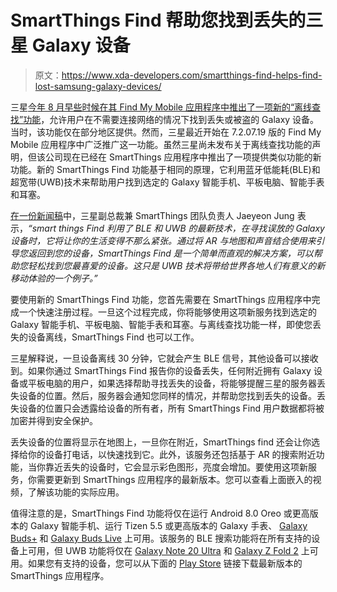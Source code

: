 # SmartThings Find 帮助您找到丢失的三星 Galaxy 设备

> 原文：<https://www.xda-developers.com/smartthings-find-helps-find-lost-samsung-galaxy-devices/>

三星[今年 8 月早些时候在其 Find My Mobile 应用程序中推出了一项新的“离线查找”功能](https://www.xda-developers.com/samsung-find-my-mobile-app-locate-galaxy-devices-offline/)，允许用户在不需要连接网络的情况下找到丢失或被盗的 Galaxy 设备。当时，该功能仅在部分地区提供。然而，三星最近开始在 7.2.07.19 版的 Find My Mobile 应用程序中广泛推广这一功能。虽然三星尚未发布关于离线查找功能的声明，但该公司现在已经在 SmartThings 应用程序中推出了一项提供类似功能的新功能。新的 SmartThings Find 功能基于相同的原理，它利用蓝牙低能耗(BLE)和超宽带(UWB)技术来帮助用户找到选定的 Galaxy 智能手机、平板电脑、智能手表和耳塞。

[在一份新闻稿](https://www.samsungmobilepress.com/pressreleases/samsung-launches-smartthings-find-a-new-way-to-quickly-and-easily-locate-your-galaxy-devices)中，三星副总裁兼 SmartThings 团队负责人 Jaeyeon Jung 表示，*“smart things Find 利用了 BLE 和 UWB 的最新技术，在寻找误放的 Galaxy 设备时，它将让你的生活变得不那么紧张。通过将 AR 与地图和声音结合使用来引导您返回到您的设备，SmartThings Find 是一个简单而直观的解决方案，可以帮助您轻松找到您最喜爱的设备。这只是 UWB 技术将带给世界各地人们有意义的新移动体验的一个例子。”*

要使用新的 SmartThings Find 功能，您首先需要在 SmartThings 应用程序中完成一个快速注册过程。一旦这个过程完成，你将能够使用这项新服务找到选定的 Galaxy 智能手机、平板电脑、智能手表和耳塞。与离线查找功能一样，即使您丢失的设备离线，SmartThings Find 也可以工作。

三星解释说，一旦设备离线 30 分钟，它就会产生 BLE 信号，其他设备可以接收到。如果你通过 SmartThings Find 报告你的设备丢失，任何附近拥有 Galaxy 设备或平板电脑的用户，如果选择帮助寻找丢失的设备，将能够提醒三星的服务器丢失设备的位置。然后，服务器会通知您同样的情况，并帮助您找到丢失的设备。丢失设备的位置只会透露给设备的所有者，所有 SmartThings Find 用户数据都将被加密并得到安全保护。

丢失设备的位置将显示在地图上，一旦你在附近，SmartThings find 还会让你选择给你的设备打电话，以快速找到它。此外，该服务还包括基于 AR 的搜索附近功能，当你靠近丢失的设备时，它会显示彩色图形，亮度会增加。要使用这项新服务，你需要更新到 SmartThings 应用程序的最新版本。您可以查看上面嵌入的视频，了解该功能的实际应用。

值得注意的是，SmartThings Find 功能将仅在运行 Android 8.0 Oreo 或更高版本的 Galaxy 智能手机、运行 Tizen 5.5 或更高版本的 Galaxy 手表、 [Galaxy Buds+](https://www.xda-developers.com/samsung-galaxy-buds-plus-review/) 和 [Galaxy Buds Live](https://www.xda-developers.com/samsung-galaxy-buds-live-review/) 上可用。该服务的 BLE 搜索功能将在所有支持的设备上可用，但 UWB 功能将仅在 [Galaxy Note 20 Ultra](https://www.xda-developers.com/tag/samsung-galaxy-note20ultra/) 和 [Galaxy Z Fold 2](https://www.xda-developers.com/samsung-galaxy-z-fold-2-review/) 上可用。如果您有支持的设备，您可以从下面的 [Play Store](https://www.xda-developers.com/tag/google-play-store/) 链接下载最新版本的 SmartThings 应用程序。